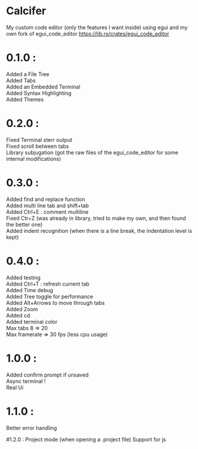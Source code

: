 # Calcifer

My custom code editor (only the features I want inside) using egui and my own fork of egui_code_editor https://lib.rs/crates/egui_code_editor

# 0.1.0 :

Added a File Tree  
Added Tabs  
Added an Embedded Terminal  
Added Syntax Highlighting  
Added Themes  

# 0.2.0 :

Fixed Terminal sterr output  
Fixed scroll between tabs  
Library subjugation (got the raw files of the egui_code_editor for some internal modifications)  

# 0.3.0 :

Added find and replace function  
Added multi line tab and shift+tab  
Added Ctrl+E : comment multiline  
Fixed Ctr+Z (was already in library, tried to make my own, and then found the better one)  
Added indent recognition (when there is a line break, the indentation level is kept)  


# 0.4.0 :

Added testing  
Added Ctrl+T : refresh current tab  
Added Time debug  
Added Tree toggle for performance  
Added Alt+Arrows to move through tabs  
Added Zoom  
Added cd  
Added terminal color  
Max tabs 8 => 20  
Max framerate => 30 fps (less cpu usage)  

# 1.0.0 :

Added confirm prompt if unsaved  
Async terminal !  
Real Ui  

# 1.1.0 :
Better error handling


#1.2.0 :
Project mode (when opening a .project file)
Support for js
